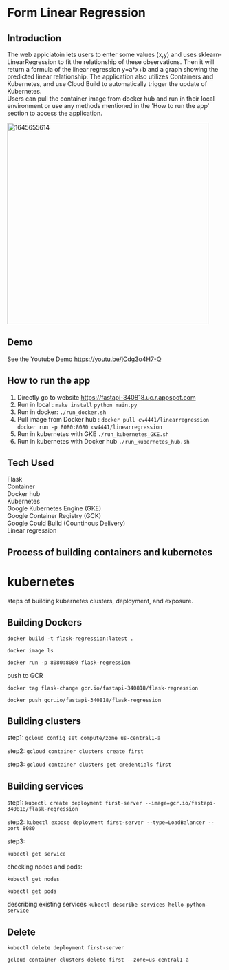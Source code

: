 # Form Linear Regression 
## Introduction 
The web applciatoin lets users to enter some values (x,y) and uses sklearn-LinearRegression to fit the relationship of these observations. Then it will return a formula of the linear regression y=a*x+b and a graph showing the predicted linear relationship. The application also utilizes Containers and Kubernetes, and use Cloud Build to automatically trigger the update of Kubernetes. \
Users can pull the container image from docker hub and run in their local environment or use any methods mentioned in the 'How to run the app' section to access the application.

<img width="468" alt="1645655614" src="https://user-images.githubusercontent.com/76429734/155420569-59eeb38d-3a84-4718-bc69-ebbbd975f8a5.png">

## Demo 
See the Youtube Demo https://youtu.be/jCdg3o4H7-Q

## How to run the app
1. Directly go to website https://fastapi-340818.uc.r.appspot.com
2. Run in local : `make install` `python main.py`
3. Run in docker: `./run_docker.sh`
4. Pull image from Docker hub : `docker pull cw4441/linearregression`  `docker run -p 8080:8080 cw4441/linearregression`
5. Run in kubernetes with GKE `./run_kubernetes_GKE.sh`
6. Run in kubernetes with Docker hub `./run_kubernetes_hub.sh`

## Tech Used
Flask \
Container \
Docker hub \
Kubernetes \
Google Kubernetes Engine (GKE) \
Google Container Registry (GCK) \
Google Could Build (Countinous Delivery) \
Linear regression 

## Process of building containers and kubernetes
# kubernetes

steps of building kubernetes clusters, deployment, and exposure.

## Building Dockers
`docker build -t flask-regression:latest .`

`docker image ls`

`docker run -p 8080:8080 flask-regression`

push to GCR

`docker tag flask-change gcr.io/fastapi-340818/flask-regression`

`docker push gcr.io/fastapi-340818/flask-regression`
## Building clusters 
step1:
`gcloud config set compute/zone us-central1-a`

step2:
`gcloud container clusters create first`

step3:
`gcloud container clusters get-credentials first`

## Building services
step1:
`kubectl create deployment first-server --image=gcr.io/fastapi-340818/flask-regression`

step2: 
`kubectl expose deployment first-server --type=LoadBalancer --port 8080`

step3:

`kubectl get service`

checking nodes and pods:

`kubectl get nodes`

`kubectl get pods`

describing existing services
`kubectl describe services hello-python-service`

## Delete 
`kubectl delete deployment first-server`

`gcloud container clusters delete first --zone=us-central1-a`
